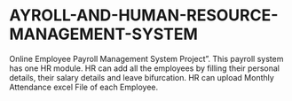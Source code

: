 # AYROLL-AND-HUMAN-RESOURCE-MANAGEMENT-SYSTEM
Online Employee Payroll Management System Project”. This payroll system has one HR module. HR can add all the employees by filling their personal details, their salary details and leave bifurcation. HR can upload Monthly Attendance excel File of each Employee.
